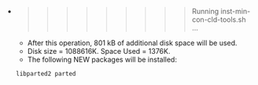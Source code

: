 * >>>>>>>>> Running inst-min-con-cld-tools.sh ...
  * After this operation, 801 kB of additional disk space will be used.
  * Disk size = 1088616K. Space Used = 1376K.
  * The following NEW packages will be installed:
  ```bash
  libparted2 parted
  ```
